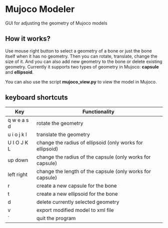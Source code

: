 # Mujoco Modeler
GUI for adjusting the geometry of Mujoco models

## How it works?
Use mouse right button to select a geometry of a bone or just the bone itself when it has no geometry. Then you can rotate, translate, change the size of
it. And you can also add new geometry to the bone or delete existing geometry. Currently it supports two types of geometry in Mujoco: **capsule** and **ellipsoid**.

You can also use the script **mujoco_view.py** to view the model in Mujoco.

## keyboard shortcuts
| Key           | Functionality |
| ------------- | ------------- |
| q w e a s d   | rotate the geometry |
| u i o j k l   | translate the geometry |
| U I O J K L   | change the radius of ellipsoid (only works for ellipsoid) |
| up down       | change the radius of the capsule (only works for capsule) |
| left right    | change the length of the capsule (only works for capsule) |
| r             | create a new capsule for the bone |
| t             | create a new ellipsoid for the bone |
| d             | delete currently selected geometry |
| v             | export modified model to xml file |
| `             | quit the program|

